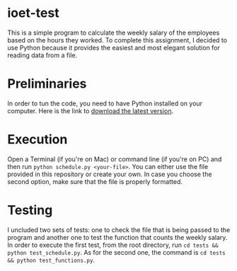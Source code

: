 # ioet-test

This is a simple program to calculate the weekly salary of the employees based on the hours they worked. To complete this assignment, I decided to use Python because it provides the easiest and most elegant solution for reading data from a file.

# Preliminaries

In order to tun the code, you need to have Python installed on your computer. Here is the link to [download the latest version](https://www.python.org/downloads/).

# Execution

Open a Terminal (if you're on Mac) or command line (if you're on PC) and then run ```python schedule.py <your-file>```. You can either use the file provided in this repository or create your own. In case you choose the second option, make sure that the file is properly formatted.

# Testing

I uncluded two sets of tests: one to check the file that is being passed to the program and another one to test the function that counts the weekly salary. In order to execute the first test, from the root directory, run ```cd tests && python test_schedule.py```. As for the second one, the command is ```cd tests && python test_functions.py```.
